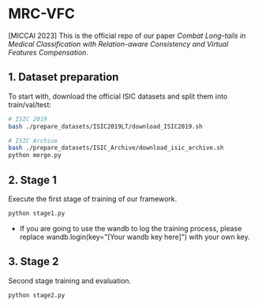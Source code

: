 # MRC-VFC

[MICCAI 2023] This is the official repo of our paper *Combat Long-tails in Medical Classification with Relation-aware Consistency and Virtual Features Compensation*.



## 1. Dataset preparation

To start with, download the official ISIC datasets and split them into train/val/test:

```bash
# ISIC 2019
bash ./prepare_datasets/ISIC2019LT/download_ISIC2019.sh

# ISIC Archive
bash ./prepare_datasets/ISIC_Archive/download_isic_archive.sh
python merge.py
```



## 2. Stage 1 

Execute the first stage of training of our framework. 

```bash
python stage1.py
```
* If you are going to use the wandb to log the training process, please replace wandb.login(key="[Your wandb key here]") with your own key.



## 3. Stage 2

Second stage training and evaluation.

```bash
python stage2.py
```

